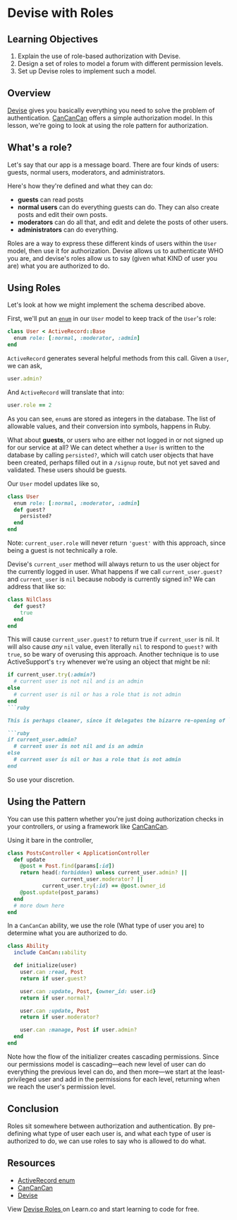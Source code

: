 # Devise with Roles

## Learning Objectives

  1. Explain the use of role-based authorization with Devise.
  2. Design a set of roles to model a forum with different permission levels.
  3. Set up Devise roles to implement such a model.

## Overview

[Devise] gives you basically everything you need to solve the problem of
authentication. [CanCanCan] offers a simple authorization model. In this
lesson, we're going to look at using the role pattern for authorization.

## What's a role?

Let's say that our app is a message board. There are four kinds of users:
guests, normal users, moderators, and administrators.

Here's how they're defined and what they can do:

* **guests** can read posts
* **normal users** can do everything guests can do. They can also create posts and edit their own posts.
* **moderators** can do all that, and edit and delete the posts of other users.
* **administrators** can do everything.

Roles are a way to express these different kinds of users within the `User`
model, then use it for authorization.  Devise allows us to authenticate WHO you
are, and devise's roles allow us to say (given what KIND of user you are) what
you are authorized to do.

## Using Roles

Let's look at how we might implement the schema described above.

First, we'll put an [`enum`][ar_enum] in our `User` model to keep track of the
`User`'s role:

```ruby
class User < ActiveRecord::Base
  enum role: [:normal, :moderator, :admin]
end
```

`ActiveRecord` generates several helpful methods from this call. Given a
`User`, we can ask,

```ruby
user.admin?
```

And `ActiveRecord` will translate that into:

```ruby
user.role == 2
```

As you can see, `enum`s are stored as integers in the database. The list of
allowable values, and their conversion into symbols, happens in Ruby.

What about **guests**, or users who are either not logged in or not signed up
for our service at all? We can detect whether a `User` is written to the
database by calling `persisted?`, which will catch user objects that have been
created, perhaps filled out in a `/signup` route, but not yet saved and
validated. These users should be guests.

Our `User` model updates like so,

```ruby
class User
  enum role: [:normal, :moderator, :admin]
  def guest?
    persisted?
  end
end
```

Note: `current_user.role` will never return `'guest'` with this approach, since
being a guest is not technically a role.

Devise's `current_user` method will always return to us the user object for the
currently logged in user.  What happens if we call `current_user.guest?` and
`current_user` is `nil` because nobody is currently signed in? We can address
that like so:

```ruby
class NilClass
  def guest?
    true
  end
end
```

This will cause `current_user.guest?` to return true if `current_user` is nil.
It will also cause *any* `nil` value, even literally `nil` to respond to
`guest?` with `true`, so be wary of overusing this approach. Another technique
is to use ActiveSupport's `try` whenever we're using an object that might be
nil:

```ruby
if current_user.try(:admin?)
  # current user is not nil and is an admin
else
  # current user is nil or has a role that is not admin
end
```ruby

This is perhaps cleaner, since it delegates the bizarre re-opening of `NilClass` to `ActiveSupport#try`, but it is a little bit less readable than this:

```ruby
if current_user.admin?
  # current user is not nil and is an admin
else
  # current user is nil or has a role that is not admin
end
```

So use your discretion.

## Using the Pattern

You can use this pattern whether you're just doing authorization checks in your
controllers, or using a framework like [CanCanCan].

Using it bare in the controller,

```ruby
class PostsController < ApplicationController
  def update
    @post = Post.find(params[:id])
    return head(:forbidden) unless current_user.admin? ||
                 current_user.moderator? ||
           current_user.try(:id) == @post.owner_id
    @post.update(post_params)
  end
  # more down here
end
```


In a `CanCanCan` ability, we use the role (What type of user you are) to determine what you are authorized to do.

```ruby
class Ability
  include CanCan::ability

  def initialize(user)
    user.can :read, Post
    return if user.guest?

    user.can :update, Post, {owner_id: user.id}
    return if user.normal?

    user.can :update, Post
    return if user.moderator?

    user.can :manage, Post if user.admin?
  end
end
```

Note how the flow of the initializer creates cascading permissions. Since our
permissions model is cascading—each new level of user can do everything the
previous level can do, and then more—we start at the least-privileged user and
add in the permissions for each level, returning when we reach the user's
permission level.

## Conclusion

Roles sit somewhere between authorization and authentication.  By pre-defining
what type of user each user is, and what each type of user is authorized to do,
we can use roles to say who is allowed to do what.

## Resources

  * [ActiveRecord enum][ar_enum]
  * [CanCanCan]
  * [Devise]

[ar_enum]: http://edgeapi.rubyonrails.org/classes/ActiveRecord/Enum.html
[CanCanCan]: https://github.com/CanCanCommunity/cancancan
[Devise]: https://github.com/plataformatec/devise

<p data-visibility='hidden'>View <a href='https://learn.co/lessons/devise_roles_readme'>Devise Roles </a> on Learn.co and start learning to code for free.</p>
